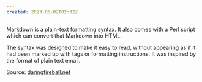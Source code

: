 ```yaml
---
created: 2023-06-02T02:32Z
---
```


Markdown is a plain-text formatting syntax. It also comes with a Perl script which can convert that Markdown into HTML.

The syntax was designed to make it easy to read, without appearing as if it had been marked up with tags or formatting instructions. It was inspired by the format of plain text email.

Source: [daringfireball.net](https://daringfireball.net/projects/markdown/)
